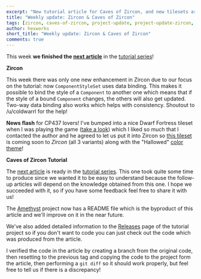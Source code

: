 ```yaml
---
excerpt: "New tutorial article for Caves of Zircon, and new tilesets are arriving to Zircon!"
title: "Weekly update: Zircon & Caves of Zircon"
tags: [zircon, caves-of-zircon, project-update, project-update-zircon, project-update-coz]
author: hexworks
short_title: "Weekly update: Zircon & Caves of Zircon"
comments: true
---
```


This week **we finished the [next article](https://hexworks.org/posts/tutorials/2019/02/13/how-to-make-a-roguelike-the-player.html)**
in the [tutorial series](https://hexworks.org/posts/tutorials/)!

**Zircon**

This week there was only one new enhancement in Zircon due to our focus on the tutorial:
now `ComponentStyleSet` uses data binding. This makes it possible to bind the style of a
`Component` to another one which means that if the style of a bound `Component` changes,
the others will also get updated. Two-way data binding also works which helps with consistency.
Shoutout to /u/coldwarrl for the help!

**News flash** for CP437 lovers! I've bumped into a nice Dwarf Fortress tileset when I was
playing the game ([take a look](https://cdn.discordapp.com/attachments/363754040103796737/555399007006883841/unknown.png)) which I liked so much that I contacted the author and he agreed to let us put
it into Zircon so [this tileset](http://www.bay12forums.com/smf/index.php?topic=156968.0) is coming
soon to *Zircon* (all 3 variants) along with the "Hallowed" [color theme](http://www.bay12forums.com/smf/index.php?topic=172328.0)!

**Caves of Zircon Tutorial**

The [next article](https://hexworks.org/posts/tutorials/2019/02/13/how-to-make-a-roguelike-the-player.html)
is ready in the [tutorial series](https://hexworks.org/posts/tutorials/). This one took quite some
time to produce since we wanted it to be easy to understand because the follow-up articles will
depend on the knowledge obtained from this one. I hope we succeeded with it, so if you have some
feedback feel free to share it with us!

The [Amethyst](https://github.com/Hexworks/amethyst) project now has a README file which is the
byproduct of this article and we'll improve on it in the near future.

We've also added detailed information to the [Releases](https://github.com/Hexworks/caves-of-zircon-tutorial/releases) page of the tutorial project so if you don't want to code you can just check out the code
which was produced from the article.

I verified the code in the article by creating a branch from the original code, then resetting to
the previous tag and copying the code to the project form the article, then performing a `git diff`
so it should work properly, but feel free to tell us if there is a discrepancy!
